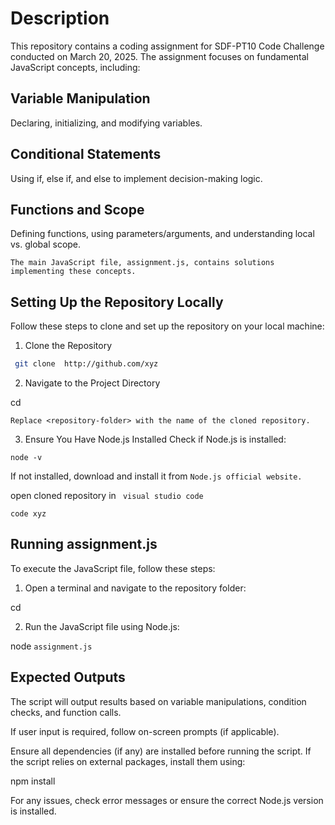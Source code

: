 # Description

This repository contains a coding assignment for SDF-PT10 Code Challenge conducted on March 20, 2025. The assignment focuses on fundamental JavaScript concepts, including:

## Variable Manipulation 
 Declaring, initializing, and modifying variables.

## Conditional Statements 
Using if, else if, and else to implement decision-making logic.

## Functions and Scope 
Defining functions, using parameters/arguments, and understanding local vs. global scope.


`The main JavaScript file, assignment.js, contains solutions implementing these concepts.`

## Setting Up the Repository Locally

Follow these steps to clone and set up the repository on your local machine:

1. Clone the Repository

```bash
 git clone  http://github.com/xyz 
  ```



2. Navigate to the Project Directory

cd <repository-folder>

`Replace <repository-folder> with the name of the cloned repository.`


3. Ensure You Have Node.js Installed
Check if Node.js is installed:

``` node -v ```

If not installed, download and install it from ```
 Node.js official website. ```

 open cloned repository in ` visual studio code`

 ```code xyz ```



## Running assignment.js

To execute the JavaScript file, follow these steps:

1. Open a terminal and navigate to the repository folder:

cd <repository-folder>


2. Run the JavaScript file using Node.js:

node `assignment.js`



## Expected Outputs

The script will output results based on variable manipulations, condition checks, and function calls.

If user input is required, follow on-screen prompts (if applicable).


Ensure all dependencies (if any) are installed before running the script. If the script relies on external packages, install them using:

npm install

For any issues, check error messages or ensure the correct Node.js version is installed.